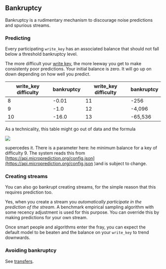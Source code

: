 ## Bankruptcy

Bankruptcy is a rudimentary mechanism to discourage noise predictions and spurious streams. 

### Predicting


Every participating `write_key` has an associated balance that should not fall below a threshold bankruptcy level. 

The more difficult your [write key](https://microprediction.github.io/microprediction/writekeys.html), the more leeway you get to make consistenty poor predictions. Your initial balance is zero. It will go up on down depending on how well you predict. 

|  write_key difficulty   |  bankruptcy         |  write_key difficulty   |  bankruptcy         |
|-------------------------|---------------------|-------------------------|---------------------|
|  8                      |  -0.01              |     11                  |   -256              |
|  9                      |  -1.0               |     12                  |   -4,096            |
| 10                      |  -16.0              |     13                  |   -65,536           |
       

As a technicality, this table might go out of data and the formula

<img src="https://render.githubusercontent.com/render/math?math=%5CLarge%0A-1*(abs(self.min%5C_balance)*16%5E%7B(write%5C_key%5C_difficulty-9)%7D">

supercedes it. There is a parameter here: he minimum balance for a key of difficulty 9. The system reads this from [https://api.microprediction.org/config.json](https://api.microprediction.org/config.json )and is subject to change. 

### Creating streams

You can also go bankrupt creating streams, for the simple reason that this requires prediction too. 

Yes, when you create a stream you *automatically participate in the prediction of the stream*. A benchmark empirical sampling algorithm with some recency adjustment is used for this purpose. You can override this by making predictions for your own stream. 

Once smart people and algorithms enter the fray, you can expect the default model to be beaten and the balance on your `write_key` to trend downwards. 

### Avoiding bankruptcy

See [transfers](https://microprediction.github.io/microprediction/transfers.html). 
